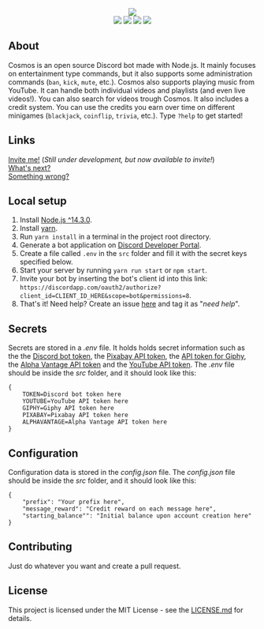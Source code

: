 <div align="center">
 <image src="./logo/vector/default-monochrome.svg"/>
 <br>
 <a href="https://github.com/jonassterud/cosmos/actions"><img src="https://github.com/jonassterud/cosmos/actions/workflows/main.yml/badge.svg"/></a>
 <a href="https://github.com/jonassterud/cosmos/graphs/contributors"><img src="https://img.shields.io/github/contributors/jonassterud/cosmos.svg?color=informational"/></a>
 <a href="https://github.com/jonassterud/cosmos/issues"><img src="https://img.shields.io/github/issues/jonassterud/cosmos.svg?color=informational"/></a>
 <a href="https://github.com/jonassterud/cosmos/blob/master/LICENSE"><img src="https://img.shields.io/github/license/jonassterud/cosmos.svg?color=informational"/></a>
</div>

## About
Cosmos is an open source Discord bot made with Node.js. It mainly focuses on entertainment type commands, but it also supports some administration commands (`ban`, `kick`, `mute`, etc.). Cosmos also supports playing music from YouTube. It can handle both individual videos and playlists (and even live videos!). You can also search for videos trough Cosmos. It also includes a credit system. You can use the credits you earn over time on different minigames (`blackjack`, `coinflip`, `trivia`, etc.). Type `?help` to get started!

## Links
[Invite me!](https://discordapp.com/oauth2/authorize?client_id=672828141743374340&scope=bot&permissions=8) (*Still under development, but now available to invite!*)  
[What's next?](https://github.com/jonassterud/Cosmos/projects/1)  
[Something wrong?](https://github.com/jonassterud/Cosmos/issues)

## Local setup
1. Install [Node.js ^14.3.0](https://nodejs.org/en/).
2. Install [yarn](https://classic.yarnpkg.com/en/docs/install/#windows-stable).
3. Run `yarn install` in a terminal in the project root directory.
4. Generate a bot application on [Discord Developer Portal](https://discordapp.com/developers/applications/).
5. Create a file called `.env` in the `src` folder and fill it with the secret keys specified below.
6. Start your server by running `yarn run start` or `npm start`.
7. Invite your bot by inserting the bot's client id into this link: `https://discordapp.com/oauth2/authorize?client_id=CLIENT_ID_HERE&scope=bot&permissions=8`.
8. That's it! Need help? Create an issue [here](https://github.com/jonassterud/Cosmos/issues) and tag it as "*need help*".
 
## Secrets
Secrets are stored in a *.env* file. It holds holds secret information such as the the [Discord bot token](https://discordapp.com/developers/applications/), the [Pixabay API token](https://pixabay.com/no/service/about/api/), the [API token for Giphy](https://developers.giphy.com/dashboard/), the [Alpha Vantage API token](https://www.alphavantage.co/) and the [YouTube API token](https://console.cloud.google.com/projectcreate). The *.env* file should be inside the *src* folder, and it should look like this:
```
{
    TOKEN=Discord bot token here
    YOUTUBE=YouTube API token here
    GIPHY=Giphy API token here
    PIXABAY=Pixabay API token here
    ALPHAVANTAGE=Alpha Vantage API token here
}
```

## Configuration
Configuration data is stored in the *config.json* file. The *config.json* file should be inside the *src* folder, and it should look like this:
```
{
    "prefix": "Your prefix here",
    "message_reward": "Credit reward on each message here",
    "starting_balance"": "Initial balance upon account creation here"
}
```

## Contributing
Just do whatever you want and create a pull request.

## License
This project is licensed under the MIT License - see the [LICENSE.md](https://github.com/jonassterud/Cosmos/blob/master/LICENSE) for details.
